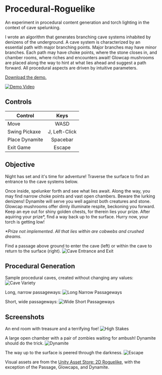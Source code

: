 # Procedural-Roguelike
An experiment in procedural content generation and torch lighting in the context of cave spelunking.

I wrote an algorithm that generates branching cave systems inhabited by denizens of the underground.
A cave system is characterized by an essential path with major branching points. Major branches may have minor branches.
Each path may have choke points, where the stone closes in, and chamber rooms, where riches and encounters await!
Glowcap mushrooms are placed along the way to hint at what lies ahead and suggest a path forward.
All procedural aspects are driven by intuitive parameters.

[Download the demo.](https://github.com/kevin-d-omara/Procedural-Roguelike/releases/latest "https://github.com/kevin-d-omara/Procedural-Roguelike/releases/latest")

[![Demo Video](<https://user-images.githubusercontent.com/11803661/32682722-626c9ebc-c62b-11e7-8c3b-c6442349e0a0.png>)](https://youtu.be/x5smQ3RO1sQ)

## Controls
Control | Keys
--- | :---:
Move | WASD
Swing Pickaxe | J, Left-Click
Place Dynamite | Spacebar
Exit Game | Escape

## Objective
Night has set and it's time for adventure! Traverse the surface to find an entrance to the cave systems below.

Once inside, spelunker forth and see what lies await.
Along the way, you may find narrow choke points and vast open chambers.
Beware the lurking denizens!
Dynamite will serve you well against both creatures and stone.
Glowcap mushrooms offer dimly illuminate respite, beckoning you forward.
Keep an eye out for shiny golden chests, for therein lies your prize.
After aquiring your prize\*, find a way back up to the surface.
Hurry now, your torch is getting low!

*\*Prize not implemented. All that lies within are cobwebs and crushed dreams.*

Find a passage above ground to enter the cave (left) or within the cave to return to the surface (right).
![Cave Entrance and Exit](https://user-images.githubusercontent.com/11803661/32682503-e7cfeab6-c629-11e7-81dd-db6d1e8a5f1e.png)

## Procedural Generation
Sample procedural caves, created without changing any values:
![Cave Variety](https://user-images.githubusercontent.com/11803661/32678518-7d8b4e00-c617-11e7-8c2e-7cf965fe8fac.png)

Long, narrow passageways:
![Long Narrow Passageways](https://user-images.githubusercontent.com/11803661/32679277-b5a3701c-c61a-11e7-81ba-80336e576dd8.png)

Short, wide passageways:
![Wide Short Passageways](https://user-images.githubusercontent.com/11803661/32679278-b5b9a544-c61a-11e7-90a3-611e57be79f5.png)

## Screenshots
An end room with treasure and a terrifying foe!
![High Stakes](https://user-images.githubusercontent.com/11803661/32675674-90fdf2d6-c60c-11e7-90e4-ba7404ac2088.png)

A large open chamber with a pair of zombies waiting for ambush! Dynamite should do the trick.
![Dynamite](https://user-images.githubusercontent.com/11803661/32675547-12f29e28-c60c-11e7-928e-a972f28ac80b.png)

The way up to the surface is peered through the darkness.
![Escape](https://user-images.githubusercontent.com/11803661/32675907-6f206b8e-c60d-11e7-942b-f9b0b9952065.png)

Visual assets are from the [Unity Asset Store: 2D Roguelike](https://www.assetstore.unity3d.com/en/?&_ga=2.164587837.320441983.1510354406-1864889917.1468427849#!/content/29825), with the exception of the Passage, Glowcaps, and Dynamite.

